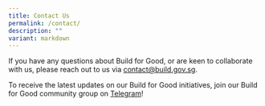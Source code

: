 ```yaml
---
title: Contact Us
permalink: /contact/
description: ""
variant: markdown
---
```

If you have any questions about Build for Good, or are keen to collaborate with us, please reach out to us via [contact@build.gov.sg](mailto:contact@build.gov.sg).

To receive the latest updates on our Build for Good initiatives, join our Build for Good community group on [Telegram](go.gov.sg/bfgcommunity)!